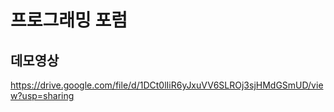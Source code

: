 # 프로그래밍 포럼

## 데모영상

https://drive.google.com/file/d/1DCt0lIiR6yJxuVV6SLROj3sjHMdGSmUD/view?usp=sharing
